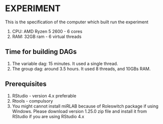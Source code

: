# EXPERIMENT
This is the specification of the computer which built run the experiment

1. CPU: AMD Ryzen 5 2600 - 6 cores
2. RAM: 32GB ram - 6 virtual threads

## Time for building DAGs

1. The variable dag: 15 minutes. It used a single thread.
2. The group dag: around 3.5 hours. It used 8 threads, and 10GBs RAM.

## Prerequisites

1. RStudio - version 4.x preferable
2. Rtools - compulsory
3. You might cannot install miRLAB because of Roleswitch package if using Windows. Please download version 1.25.0 zip file and install it from RStudio if you are using RStudio 4.x
